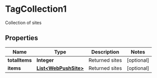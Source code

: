 

# TagCollection1

Collection of sites
## Properties

Name | Type | Description | Notes
------------ | ------------- | ------------- | -------------
**totalItems** | **Integer** | Returned sites |  [optional]
**items** | [**List&lt;WebPushSite&gt;**](WebPushSite.md) | Returned sites |  [optional]



